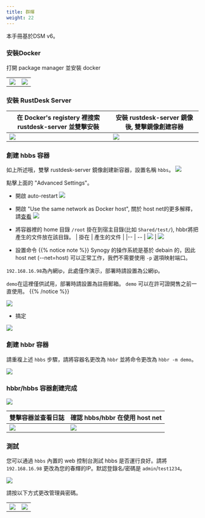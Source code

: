 ```yaml
---
title: 群暉
weight: 22
---
```



本手冊基於DSM v6。

### 安裝Docker

打開 package manager 並安裝 docker

|             |                                                   |
| --------------- | -------------------------------------------------------- |
![](/docs/en/self-host/synogy/images/package-manager.png) | ![](/docs/en/self-host/synogy/images/docker.png)


### 安裝 RustDesk Server

| 在 Docker's registery 裡搜索 rustdesk-server 並雙擊安裝  |   安裝 rustdesk-server 鏡像後, 雙擊鏡像創建容器                                    |
| --------------- | -------------------------------------------------------- |
![](/docs/en/self-host/synogy/images/pull-rustdesk-server.png) | ![](/docs/en/self-host/synogy/images/rustdesk-server-installed.png)


### 創建 hbbs 容器

如上所述哦，雙擊 rustdesk-server 鏡像創建新容器，設置名稱 `hbbs`。
![](/docs/en/self-host/synogy/images/hbbs.png?height=500px) 

點擊上面的 "Advanced Settings"。

- 開啟 auto-restart
![](/docs/en/self-host/synogy/images/auto-restart.png?height=500px) 

- 開啟 "Use the same network as Docker host", 關於 host net的更多解釋，請[查看](/docs/zh-tw/self-host/install/#net-host)
![](/docs/en/self-host/synogy/images/host-net.png?height=500px) 

- 將容器裡的 home 目錄 `/root` 掛在到宿主目錄(比如 `Shared/test/`), hbbr將把產生的文件放在該目錄。
| 掛在 | 產生的文件 |
|-- | -- |
![](/docs/en/self-host/synogy/images/mount.png?width=500px) | ![](/docs/en/self-host/synogy/images/mounted-dir.png?width=300px) 

- 設置命令
{{% notice note %}}
Synogy 的操作系統是基於 debain 的，因此host net (--net=host) 可以正常工作，我們不需要使用 `-p` 選項映射端口。

`192.168.16.98`為內網ip，此處僅作演示，部署時請設置為公網ip。

`demo`在這裡僅供試用，部署時請設置為註冊郵箱。 `demo` 可以在許可證開售之前一直使用。
{{% /notice %}}

![](/docs/en/self-host/synogy/images/hbbs-cmd.png?height=500px) 

- 搞定
  
![](/docs/en/self-host/synogy/images/hbbs-config.png?height=500px) 

### 創建 hbbr 容器 

請重複上述 `hbbs` 步驟，請將容器名更改為 `hbbr` 並將命令更改為 `hbbr -m demo`。

![](/docs/en/self-host/synogy/images/hbbr-config.png?height=500px) 

### hbbr/hbbs 容器創建完成 

![](/docs/en/self-host/synogy/images/containers.png?width=500px)


| 雙擊容器並查看日誌 | 確認 hbbs/hbbr 在使用 host net |
|-- | -- |
![](/docs/en/self-host/synogy/images/log.png?width=500px) | ![](/docs/en/self-host/synogy/images/network-types.png?width=500px)

### 測試

您可以通過 `hbbs` 內置的 web 控制台測試 hbbs 是否運行良好。請將 `192.168.16.98` 更改為您的春輝的IP。默認登錄名/密碼是 `admin`/`test1234`。

![](/docs/en/self-host/synogy/images/console.png?width=500px)

請按以下方式更改管理員密碼。

| | |
|- | -|
![](/docs/en/self-host/synogy/images/go-to-settings.png?width=500px) | ![](/docs/en/self-host/synogy/images/change-password.png?width=500px)